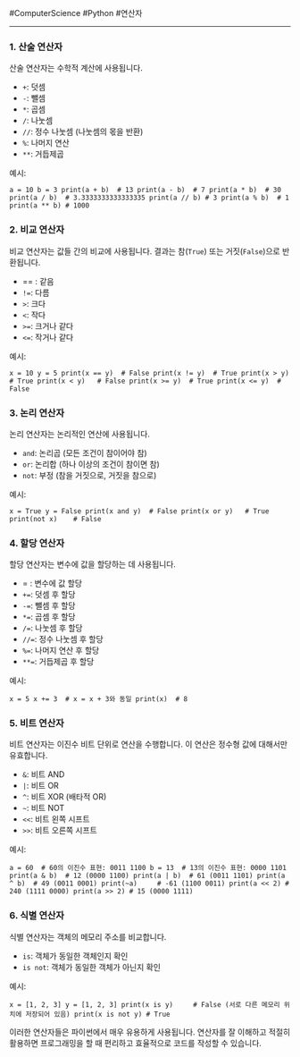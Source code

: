 #ComputerScience #Python #연산자

---
### 1. 산술 연산자

산술 연산자는 수학적 계산에 사용됩니다.

- `+`: 덧셈
- `-`: 뺄셈
- `*`: 곱셈
- `/`: 나눗셈
- `//`: 정수 나눗셈 (나눗셈의 몫을 반환)
- `%`: 나머지 연산
- `**`: 거듭제곱

예시:

`a = 10 b = 3 print(a + b)  # 13 print(a - b)  # 7 print(a * b)  # 30 print(a / b)  # 3.3333333333333335 print(a // b) # 3 print(a % b)  # 1 print(a ** b) # 1000`

### 2. 비교 연산자

비교 연산자는 값들 간의 비교에 사용됩니다. 결과는 참(`True`) 또는 거짓(`False`)으로 반환됩니다.

- == : 같음
- `!=`: 다름
- `>`: 크다
- `<`: 작다
- `>=`: 크거나 같다
- `<=`: 작거나 같다

예시:

`x = 10 y = 5 print(x == y)  # False print(x != y)  # True print(x > y)   # True print(x < y)   # False print(x >= y)  # True print(x <= y)  # False`

### 3. 논리 연산자

논리 연산자는 논리적인 연산에 사용됩니다.

- `and`: 논리곱 (모든 조건이 참이어야 참)
- `or`: 논리합 (하나 이상의 조건이 참이면 참)
- `not`: 부정 (참을 거짓으로, 거짓을 참으로)

예시: 

`x = True y = False print(x and y)  # False print(x or y)   # True print(not x)    # False`

### 4. 할당 연산자

할당 연산자는 변수에 값을 할당하는 데 사용됩니다.

- = : 변수에 값 할당
- `+=`: 덧셈 후 할당
- `-=`: 뺄셈 후 할당
- `*=`: 곱셈 후 할당
- `/=`: 나눗셈 후 할당
- `//=`: 정수 나눗셈 후 할당
- `%=`: 나머지 연산 후 할당
- `**=`: 거듭제곱 후 할당

예시:

`x = 5 x += 3  # x = x + 3와 동일 print(x)  # 8`

### 5. 비트 연산자

비트 연산자는 이진수 비트 단위로 연산을 수행합니다. 이 연산은 정수형 값에 대해서만 유효합니다.

- `&`: 비트 AND
- `|`: 비트 OR
- `^`: 비트 XOR (배타적 OR)
- `~`: 비트 NOT
- `<<`: 비트 왼쪽 시프트
- `>>`: 비트 오른쪽 시프트

예시:

`a = 60  # 60의 이진수 표현: 0011 1100 b = 13  # 13의 이진수 표현: 0000 1101 print(a & b)  # 12 (0000 1100) print(a | b)  # 61 (0011 1101) print(a ^ b)  # 49 (0011 0001) print(~a)     # -61 (1100 0011) print(a << 2) # 240 (1111 0000) print(a >> 2) # 15 (0000 1111)`

### 6. 식별 연산자

식별 연산자는 객체의 메모리 주소를 비교합니다.

- `is`: 객체가 동일한 객체인지 확인
- `is not`: 객체가 동일한 객체가 아닌지 확인

예시:

`x = [1, 2, 3] y = [1, 2, 3] print(x is y)     # False (서로 다른 메모리 위치에 저장되어 있음) print(x is not y) # True`

이러한 연산자들은 파이썬에서 매우 유용하게 사용됩니다. 연산자를 잘 이해하고 적절히 활용하면 프로그래밍을 할 때 편리하고 효율적으로 코드를 작성할 수 있습니다.